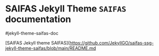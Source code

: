 # SAIFAS Jekyll Theme `SAIFAS` documentation

#jekyll-theme-saifas-doc

[SAIFAS Jekyll theme SAIFAS](https://github.com/JekyllGO/saifas-ssg-jekyll-theme-saifas/blob/main/README.md

